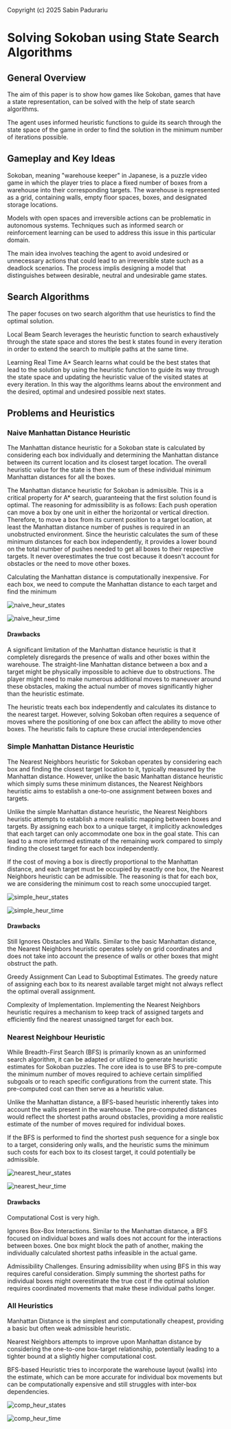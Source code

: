 Copyright (c) 2025 Sabin Padurariu

# Solving Sokoban using State Search Algorithms

## General Overview

The aim of this paper is to show how games like Sokoban, games that have a
state representation, can be solved with the help of state search algorithms.

The agent uses informed heuristic functions to guide its search through the
state space of the game in order to find the solution in the minimum number of
iterations possible. 

## Gameplay and Key Ideas

Sokoban, meaning "warehouse keeper" in Japanese, is a puzzle video game in which
the player tries to place a fixed number of boxes from a warehouse into their
corresponding targets. The warehouse is represented as a grid, containing walls,
empty floor spaces, boxes, and designated storage locations.

Models with open spaces and irreversible actions can be problematic in
autonomous systems. Techniques such as informed search or reinforcement learning
can be used to address this issue in this particular domain.

The main idea involves teaching the agent to avoid undesired or unnecessary
actions that could lead to an irreversible state such as a deadlock scenarios.
The process implis designing a model that distinguishes between desirable,
neutral and undesirable game states.

## Search Algorithms

The paper focuses on two search algorithm that use heuristics to find the
optimal solution.

Local Beam Search leverages the heuristic function to search exhaustively
through the state space and stores the best k states found in every iteration in
order to extend the search to multiple paths at the same time.

Learning Real Time A* Search learns what could be the best states that lead to
the solution by using the heuristic function to guide its way through the state
space and updating the heuristic value of the visited states at every iteration.
In this way the algorithms learns about the environment and the desired, optimal
and undesired possible next states.

## Problems and Heuristics

### Naive Manhattan Distance Heuristic

The Manhattan distance heuristic for a Sokoban state is calculated by
considering each box individually and determining the Manhattan distance between
its current location and its closest target location. The overall heuristic
value for the state is then the sum of these individual minimum Manhattan
distances for all the boxes.

The Manhattan distance heuristic for Sokoban is admissible. This is a critical
property for A* search, guaranteeing that the first solution found is optimal.
The reasoning for admissibility is as follows: Each push operation can move a
box by one unit in either the horizontal or vertical direction. Therefore, to
move a box from its current position to a target location, at least the
Manhattan distance number of pushes is required in an unobstructed environment.
Since the heuristic calculates the sum of these minimum distances for each box
independently, it provides a lower bound on the total number of pushes needed
to get all boxes to their respective targets. It never overestimates the true
cost because it doesn't account for obstacles or the need to move other boxes.

Calculating the Manhattan distance is computationally inexpensive. For each
box, we need to compute the Manhattan distance to each target and find the
minimum

![naive_heur_states](docs/images/naive_heur_states.png)

![naive_heur_time](docs/images/naive_heur_time.png)

#### Drawbacks

A significant limitation of the Manhattan distance heuristic is that it
completely disregards the presence of walls and other boxes within the
warehouse. The straight-line Manhattan distance between a box and a target
might be physically impossible to achieve due to obstructions. The player
might need to make numerous additional moves to maneuver around these obstacles,
making the actual number of moves significantly higher than the heuristic
estimate.

The heuristic treats each box independently and calculates its distance to
the nearest target. However, solving Sokoban often requires a sequence of moves
where the positioning of one box can affect the ability to move other boxes.
The heuristic fails to capture these crucial interdependencies

### Simple Manhattan Distance Heuristic

The Nearest Neighbors heuristic for Sokoban operates by considering each box
and finding the closest target location to it, typically measured by the
Manhattan distance. However, unlike the basic Manhattan distance heuristic
which simply sums these minimum distances, the Nearest Neighbors heuristic
aims to establish a one-to-one assignment between boxes and targets.

Unlike the simple Manhattan distance heuristic, the Nearest Neighbors heuristic
attempts to establish a more realistic mapping between boxes and targets. By
assigning each box to a unique target, it implicitly acknowledges that each
target can only accommodate one box in the goal state. This can lead to a more
informed estimate of the remaining work compared to simply finding the closest
target for each box independently.

If the cost of moving a box is directly proportional to the Manhattan distance,
and each target must be occupied by exactly one box, the Nearest Neighbors
heuristic can be admissible. The reasoning is that for each box, we are
considering the minimum cost to reach some unoccupied target.

![simple_heur_states](docs/images/simple_heur_states.png)

![simple_heur_time](docs/images/simple_heur_time.png)

#### Drawbacks

Still Ignores Obstacles and Walls. Similar to the basic Manhattan distance,
the Nearest Neighbors heuristic operates solely on grid coordinates and does
not take into account the presence of walls or other boxes that might obstruct
the path.

Greedy Assignment Can Lead to Suboptimal Estimates. The greedy nature of
assigning each box to its nearest available target might not always reflect
the optimal overall assignment.

Complexity of Implementation. Implementing the Nearest Neighbors heuristic
requires a mechanism to keep track of assigned targets and efficiently find the
nearest unassigned target for each box.

### Nearest Neighbour Heuristic

While Breadth-First Search (BFS) is primarily known as an uninformed search
algorithm, it can be adapted or utilized to generate heuristic estimates for
Sokoban puzzles. The core idea is to use BFS to pre-compute the minimum number
of moves required to achieve certain simplified subgoals or to reach specific
configurations from the current state. This pre-computed cost can then serve as
a heuristic value.

Unlike the Manhattan distance, a BFS-based heuristic inherently takes into
account the walls present in the warehouse. The pre-computed distances would
reflect the shortest paths around obstacles, providing a more realistic estimate
of the number of moves required for individual boxes.

If the BFS is performed to find the shortest push sequence for a single box to a
target, considering only walls, and the heuristic sums the minimum such costs
for each box to its closest target, it could potentially be admissible. 

![nearest_heur_states](docs/images/nearest_heur_states.png)

![nearest_heur_time](docs/images/nearest_heur_time.png)

#### Drawbacks

Computational Cost is very high.

Ignores Box-Box Interactions. Similar to the Manhattan distance, a BFS
focused on individual boxes and walls does not account for the interactions
between boxes. One box might block the path of another, making the individually
calculated shortest paths infeasible in the actual game.

Admissibility Challenges. Ensuring admissibility when using BFS in this way
requires careful consideration. Simply summing the shortest paths for individual
boxes might overestimate the true cost if the optimal solution requires
coordinated movements that make these individual paths longer.

### All Heuristics

Manhattan Distance is the simplest and computationally cheapest, providing a
basic but often weak admissible heuristic.

Nearest Neighbors attempts to improve upon Manhattan distance by considering
the one-to-one box-target relationship, potentially leading to a tighter bound
at a slightly higher computational cost.

BFS-based Heuristic tries to incorporate the warehouse layout (walls) into the
estimate, which can be more accurate for individual box movements but can be
computationally expensive and still struggles with inter-box dependencies.

![comp_heur_states](docs/images/all_heur_states.png)

![comp_heur_time](docs/images/all_heur_time.png)
